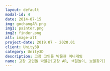 ```yaml
---
layout: default
modal-id: 4
date: 2014-07-15
img: gochangAR.png
img1: painter.png
img2: finder.png
alt: image-alt
project-date: 2019.07 - 2020.01
client: Unity3D
category: Unity3D
description: 고창 고인돌 박물관 미니게임
name: 고창 고인돌 박물관[고창 AR, 색칠놀이, 보물찾기]
---
```

